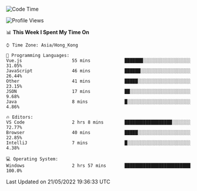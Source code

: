 <!--START_SECTION:waka-->
![Code Time](http://img.shields.io/badge/Code%20Time-13%20hrs%204%20mins-blue)

![Profile Views](http://img.shields.io/badge/Profile%20Views-626-blue)

📊 **This Week I Spent My Time On** 

```text
⌚︎ Time Zone: Asia/Hong_Kong

💬 Programming Languages: 
Vue.js                   55 mins             ███████░░░░░░░░░░░░░░░░░░   31.05% 
JavaScript               46 mins             ██████░░░░░░░░░░░░░░░░░░░   26.44% 
Other                    41 mins             █████░░░░░░░░░░░░░░░░░░░░   23.15% 
JSON                     17 mins             ██░░░░░░░░░░░░░░░░░░░░░░░   9.68% 
Java                     8 mins              █░░░░░░░░░░░░░░░░░░░░░░░░   4.86%

🔥 Editors: 
VS Code                  2 hrs 8 mins        ██████████████████░░░░░░░   72.77% 
Browser                  40 mins             █████░░░░░░░░░░░░░░░░░░░░   22.85% 
IntelliJ                 7 mins              █░░░░░░░░░░░░░░░░░░░░░░░░   4.38%

💻 Operating System: 
Windows                  2 hrs 57 mins       █████████████████████████   100.0%

```


 Last Updated on 21/05/2022 19:36:33 UTC
<!--END_SECTION:waka-->
